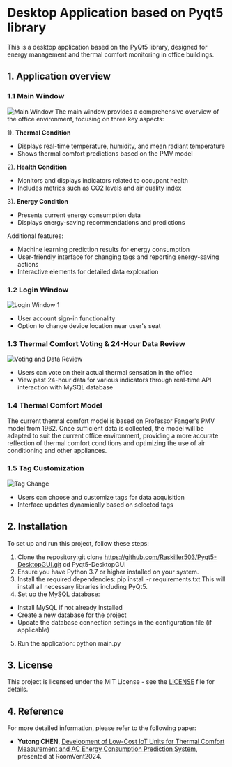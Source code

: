 # Desktop Application based on Pyqt5 library

This is a desktop application based on the PyQt5 library, designed for energy management and thermal comfort monitoring in office buildings.

## 1. Application overview

### 1.1 Main Window
![Main Window](Image/2.png)
The main window provides a comprehensive overview of the office environment, focusing on three key aspects:

1). **Thermal Condition**
   - Displays real-time temperature, humidity, and mean radiant temperature
   - Shows thermal comfort predictions based on the PMV model

2). **Health Condition**
   - Monitors and displays indicators related to occupant health
   - Includes metrics such as CO2 levels and air quality index

3). **Energy Condition**
   - Presents current energy consumption data
   - Displays energy-saving recommendations and predictions

Additional features:
- Machine learning prediction results for energy consumption
- User-friendly interface for changing tags and reporting energy-saving actions
- Interactive elements for detailed data exploration

### 1.2 Login Window
![Login Window 1](Image/00.png)
- User account sign-in functionality
- Option to change device location near user's seat

### 1.3 Thermal Comfort Voting & 24-Hour Data Review
![Voting and Data Review](Image/v.png)
- Users can vote on their actual thermal sensation in the office
- View past 24-hour data for various indicators through real-time API interaction with MySQL database

### 1.4 Thermal Comfort Model
The current thermal comfort model is based on Professor Fanger's PMV model from 1962. Once sufficient data is collected, the model will be adapted to suit the current office environment, providing a more accurate reflection of thermal comfort conditions and optimizing the use of air conditioning and other appliances.

### 1.5 Tag Customization
![Tag Change](Image/tag2.png)
- Users can choose and customize tags for data acquisition
- Interface updates dynamically based on selected tags

## 2. Installation

To set up and run this project, follow these steps:

1. Clone the repository:git clone https://github.com/Raskiller503/Pyqt5-DesktopGUI.git
cd Pyqt5-DesktopGUI
2. Ensure you have Python 3.7 or higher installed on your system.
3. Install the required dependencies:
pip install -r requirements.txt
This will install all necessary libraries including PyQt5.
4. Set up the MySQL database:
- Install MySQL if not already installed
- Create a new database for the project
- Update the database connection settings in the configuration file (if applicable)

5. Run the application:
python main.py

## 3. License
This project is licensed under the MIT License - see the [LICENSE](LICENSE) file for details.

## 4. Reference
For more detailed information, please refer to the following paper:
- __Yutong CHEN__,
[Development of Low-Cost IoT Units for Thermal Comfort Measurement and AC Energy Consumption Prediction System](https://kth-my.sharepoint.com/personal/torunw_ug_kth_se/_layouts/15/onedrive.aspx?ga=1&id=%2Fpersonal%2Ftorunw%5Fug%5Fkth%5Fse%2FDocuments%2Fbox%5Ffiles%2FRoomVent%2FRoomVent%5F2024%5FProceedings%2F240425%201400a%20Session%2026%20IC%20Thermal%20comfort%201%2FPrint%20439%20Final%2Epdf&parent=%2Fpersonal%2Ftorunw%5Fug%5Fkth%5Fse%2FDocuments%2Fbox%5Ffiles%2FRoomVent%2FRoomVent%5F2024%5FProceedings%2F240425%201400a%20Session%2026%20IC%20Thermal%20comfort%201![image](https://github.com/user-attachments/assets/537ab711-703e-4c39-b811-ccc46ccde782)
), presented at RoomVent2024.
